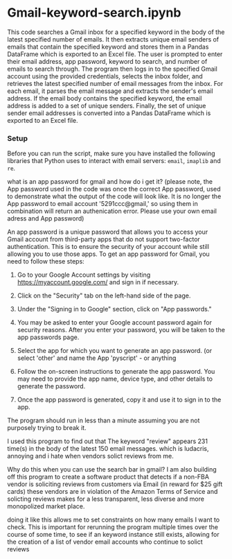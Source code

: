 # Gmail-keyword-search.ipynb

This code searches a Gmail inbox for a specified keyword in the body of the latest specified number of emails. It then extracts unique email senders of emails that contain the specified keyword and stores them in a Pandas DataFrame which is exported to an Excel file. The user is prompted to enter their email address, app password, keyword to search, and number of emails to search through. The program then logs in to the specified Gmail account using the provided credentials, selects the inbox folder, and retrieves the latest specified number of email messages from the inbox. For each email, it parses the email message and extracts the sender's email address. If the email body contains the specified keyword, the email address is added to a set of unique senders. Finally, the set of unique sender email addresses is converted into a Pandas DataFrame which is exported to an Excel file.


### Setup

Before you can run the script, make sure you have installed the following libraries that Python uses to interact with email servers:
`email`,
`imaplib` and
`re`. 


what is an app password for gmail and how do i get it? 
(please note, the App password used in the code was once the correct App password, used to demonstrate what the output of the code will look like. It is no longer the App password to email account '5291ccc@gmail,' so using them in combination will return an authenication error. Please use your own email adress and App password)


An app password is a unique password that allows you to access your Gmail account from third-party apps that do not support two-factor authentication. 
This is to ensure the security of your account while still allowing you to use those apps.
To get an app password for Gmail, you need to follow these steps:

1. Go to your Google Account settings by visiting https://myaccount.google.com/ and sign in if necessary.

2. Click on the "Security" tab on the left-hand side of the page.

3. Under the "Signing in to Google" section, click on "App passwords."

4. You may be asked to enter your Google account password again for security reasons. 
After you enter your password, you will be taken to the app passwords page.

5. Select the app for which you want to generate an app password. (or select 'other' and name the App 'pyscript' - or anything

6. Follow the on-screen instructions to generate the app password. 
You may need to provide the app name, device type, and other details to generate the password.

7. Once the app password is generated, copy it and use it to sign in to the app.

The program should run in less than a minute assuming you are not purposely trying to break it. 

I used this program to find out that The keyword "review" appears 231 time(s) in the body of the latest 150 email messages.
which is ludacris, annoying and i hate when vendors solict reviews from me.

Why do this when you can use the search bar in gmail? 
I am also building off this program to create a software product that detects if a non-FBA vendor is soliciting reviews from customers via Email (in reward for $25 gift cards) 
these vendors are in violation of the Amazon Terms of Service and solicting reviews  makes for a less transparent, less diverse
and more monopolized market place.


doing it like this allows me to set constraints on how many emails I want to check. This is important for rerunning the program multiple times over the course of some time, to see if an keyword instance still exists, allowing for the creation of a list of vendor email accounts who continue to solict reviews


